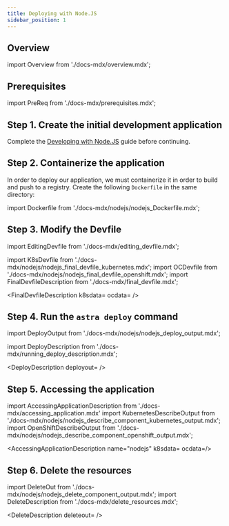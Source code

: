 ```yaml
---
title: Deploying with Node.JS
sidebar_position: 1
---
```


## Overview

import Overview from './docs-mdx/overview.mdx';

<Overview/>

## Prerequisites

import PreReq from './docs-mdx/prerequisites.mdx';

<PreReq/>

## Step 1. Create the initial development application

Complete the [Developing with Node.JS](/docs/user-guides/quickstart/nodejs) guide before continuing.

## Step 2. Containerize the application

In order to deploy our application, we must containerize it in order to build and push to a registry. Create the following `Dockerfile` in the same directory:

import Dockerfile from './docs-mdx/nodejs/nodejs_Dockerfile.mdx';

<Dockerfile />

## Step 3. Modify the Devfile

import EditingDevfile from './docs-mdx/editing_devfile.mdx';

<EditingDevfile name="nodejs" port="3000"/>

import K8sDevfile from './docs-mdx/nodejs/nodejs_final_devfile_kubernetes.mdx';
import OCDevfile from './docs-mdx/nodejs/nodejs_final_devfile_openshift.mdx';
import FinalDevfileDescription from './docs-mdx/final_devfile.mdx';

<FinalDevfileDescription k8sdata=<K8sDevfile /> ocdata=<OCDevfile /> />


## Step 4. Run the `astra deploy` command

import DeployOutput from './docs-mdx/nodejs/nodejs_deploy_output.mdx';

import DeployDescription from './docs-mdx/running_deploy_description.mdx';

<DeployDescription deployout=<DeployOutput /> />


## Step 5. Accessing the application

import AccessingApplicationDescription from './docs-mdx/accessing_application.mdx'
import KubernetesDescribeOutput from './docs-mdx/nodejs/nodejs_describe_component_kubernetes_output.mdx';
import OpenShiftDescribeOutput from './docs-mdx/nodejs/nodejs_describe_component_openshift_output.mdx';

<AccessingApplicationDescription name="nodejs" k8sdata=<KubernetesDescribeOutput /> ocdata=<OpenShiftDescribeOutput />/>

## Step 6. Delete the resources

import DeleteOut from './docs-mdx/nodejs/nodejs_delete_component_output.mdx';
import DeleteDescription from './docs-mdx/delete_resources.mdx';

<DeleteDescription deleteout=<DeleteOut /> />